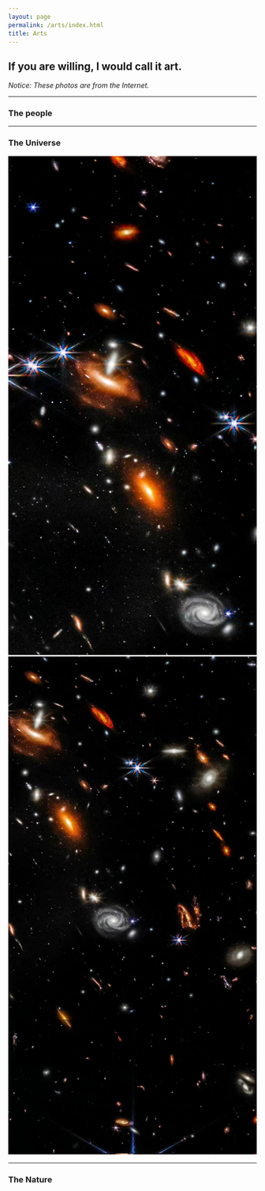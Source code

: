 ```yaml
---
layout: page
permalink: /arts/index.html
title: Arts
---
```


## If you are willing, I would call it art.

*Notice: These photos are from the Internet.*

<hr>

### The people


<hr>

### The Universe

<center>
<div class="second">
<img src="/arts/universe/universe--1.jpg">
<img src="/arts/universe/universe--3.jpg">
</div>
</center>


<hr>

### The Nature

